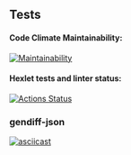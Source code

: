 ## Tests

#### Code Climate Maintainability:
[![Maintainability](https://api.codeclimate.com/v1/badges/780b2a2c318a662f2f53/maintainability)](https://codeclimate.com/github/purple-jabba/frontend-project-46/maintainability)
#### Hexlet tests and linter status:
[![Actions Status](https://github.com/purple-jabba/frontend-project-46/workflows/hexlet-check/badge.svg)](https://github.com/purple-jabba/frontend-project-46/actions)

### gendiff-json
[![asciicast](https://asciinema.org/a/n9SnMnv45pvJRC83Rm4sQfIg2.svg)](https://asciinema.org/a/n9SnMnv45pvJRC83Rm4sQfIg2)
